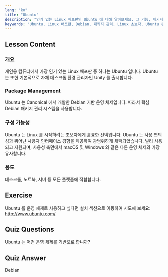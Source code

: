 ```yaml
---
lang: "ko"
title: "Ubuntu"
description: "인기 있는 Linux 배포판인 Ubuntu 에 대해 알아보세요. 그 기능, 패키지 관리, 그리고 데스크톱 및 서버 사용에 왜 좋은지 알아보세요."
keywords: "Ubuntu, Linux 배포판, Debian, 패키지 관리, Linux 초보자, Ubuntu 튜토리얼, Linux 가이드"
---
```


## Lesson Content

### 개요

개인용 컴퓨터에서 가장 인기 있는 Linux 배포판 중 하나는 Ubuntu 입니다. Ubuntu 는 또한 기본적으로 자체 데스크톱 환경 관리자인 Unity 를 출시합니다.

### Package Management

Ubuntu 는 Canonical 에서 개발한 Debian 기반 운영 체제입니다. 따라서 핵심 Debian 패키지 관리 시스템을 사용합니다.

### 구성 가능성

Ubuntu 는 Linux 를 시작하려는 초보자에게 훌륭한 선택입니다. Ubuntu 는 사용 편의성과 뛰어난 사용자 인터페이스 경험을 제공하여 광범위하게 채택되었습니다. 널리 사용되고 지원되며, 사용성 측면에서 macOS 및 Windows 와 같은 다른 운영 체제와 가장 유사합니다.

### 용도

데스크톱, 노트북, 서버 등 모든 플랫폼에 적합합니다.

## Exercise

Ubuntu 를 운영 체제로 사용하고 싶다면 설치 섹션으로 이동하여 시도해 보세요:
<http://www.ubuntu.com/>

## Quiz Questions

Ubuntu 는 어떤 운영 체제를 기반으로 합니까?

## Quiz Answer

Debian
